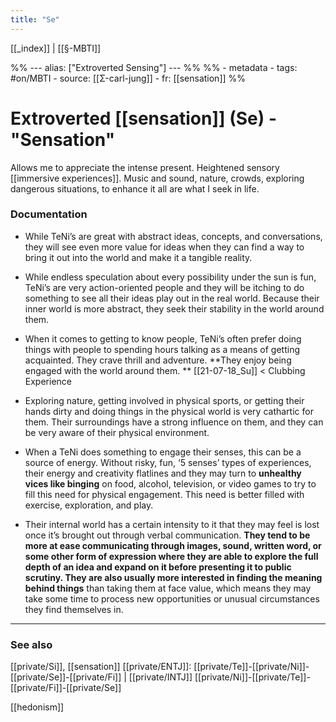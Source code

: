 ```yaml
---
title: "Se"
---
```


[[_index]] | [[§-MBTI]]

%% ---
alias: ["Extroverted Sensing"]
--- %%
%% - metadata
	- tags: #on/MBTI 
	- source: [[Σ-carl-jung]]
	- fr: [[sensation]]
%%

# Extroverted [[sensation]] (Se) - "Sensation"

Allows me to appreciate the intense present. Heightened sensory [[immersive experiences]]. Music and sound, nature, crowds, exploring dangerous situations, to enhance it all are what I seek in life.

### Documentation 
- While TeNi’s are great with abstract ideas, concepts, and conversations, they will see even more value for ideas when they can find a way to bring it out into the world and make it a tangible reality.

- While endless speculation about every possibility under the sun is fun, TeNi’s are very action-oriented people and they will be itching to do something to see all their ideas play out in the real world. Because their inner world is more abstract, they seek their stability in the world around them.

- When it comes to getting to know people, TeNi’s often prefer doing things with people to spending hours talking as a means of getting acquainted. They crave thrill and adventure. **They enjoy being engaged with the world around them. ** [[21-07-18_Su]] < Clubbing Experience

- Exploring nature, getting involved in physical sports, or getting their hands dirty and doing things in the physical world is very cathartic for them. Their surroundings have a strong influence on them, and they can be very aware of their physical environment.
	
- When a TeNi does something to engage their senses, this can be a source of energy. Without risky, fun, ‘5 senses’ types of experiences, their energy and creativity flatlines and they may turn to **unhealthy vices like binging** on food, alcohol, television, or video games to try to fill this need for physical engagement. This need is better filled with exercise, exploration, and play.
	
- Their internal world has a certain intensity to it that they may feel is lost once it’s brought out through verbal communication. **They tend to be more at ease communicating through images, sound, written word, or some other form of expression where they are able to explore the full depth of an idea and expand on it before presenting it to public scrutiny. They are also usually more interested in finding the meaning behind things** than taking them at face value, which means they may take some time to process new opportunities or unusual circumstances they find themselves in.

-------------
### See also
[[private/Si]], [[sensation]]
[[private/ENTJ]]: [[private/Te]]-[[private/Ni]]-[[private/Se]]-[[private/Fi]] | [[private/INTJ]] [[private/Ni]]-[[private/Te]]-[[private/Fi]]-[[private/Se]]

[[hedonism]]

